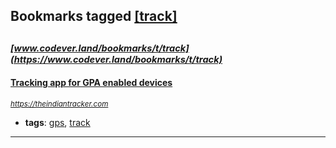 ## Bookmarks tagged [[track]](https://www.codever.land/search?q=[track])

_<sup><sup>[www.codever.land/bookmarks/t/track](https://www.codever.land/bookmarks/t/track)</sup></sup>_
---
#### [Tracking app for GPA enabled devices](https://theindiantracker.com)
_<sup>https://theindiantracker.com</sup>_

* **tags**: [gps](../tagged/gps.md), [track](../tagged/track.md)
---
